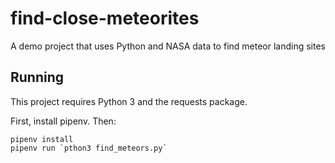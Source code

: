 # find-close-meteorites
A demo project that uses Python and NASA data to find meteor landing sites

## Running

This project requires Python 3 and the requests package.

First, install pipenv. Then:


```
pipenv install
pipenv run `pthon3 find_meteors.py`
```
